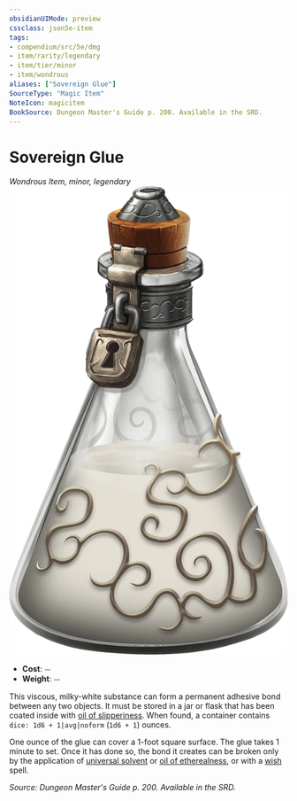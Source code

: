 ```yaml
---
obsidianUIMode: preview
cssclass: json5e-item
tags:
- compendium/src/5e/dmg
- item/rarity/legendary
- item/tier/minor
- item/wondrous
aliases: ["Sovereign Glue"]
SourceType: "Magic Item"
NoteIcon: magicitem
BookSource: Dungeon Master's Guide p. 200. Available in the SRD.
---
```

# Sovereign Glue
*Wondrous Item, minor, legendary*  
![](https://raw.githubusercontent.com/5etools-mirror-2/5etools-img/main/items/DMG/Sovereign%20Glue.webp#right)  

- **Cost**: ⏤
- **Weight**: ⏤

This viscous, milky-white substance can form a permanent adhesive bond between any two objects. It must be stored in a jar or flask that has been coated inside with [oil of slipperiness](/3-Mechanics/CLI/items/oil-of-slipperiness.md). When found, a container contains `dice: 1d6 + 1|avg|noform` (`1d6 + 1`) ounces.

One ounce of the glue can cover a 1-foot square surface. The glue takes 1 minute to set. Once it has done so, the bond it creates can be broken only by the application of [universal solvent](/3-Mechanics/CLI/items/universal-solvent.md) or [oil of etherealness](/3-Mechanics/CLI/items/oil-of-etherealness.md), or with a [wish](/3-Mechanics/CLI/spells/wish.md) spell.

*Source: Dungeon Master's Guide p. 200. Available in the SRD.*